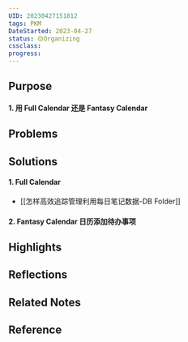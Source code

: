 ```yaml
---
UID: 20230427151812
tags: PKM
DateStarted: 2023-04-27
status: 🟡Organizing
cssclass:
progress:
---
```


## Purpose

#### 1. 用 Full Calendar 还是 Fantasy Calendar

## Problems

## Solutions

#### 1. Full Calendar

- [[怎样高效追踪管理利用每日笔记数据-DB Folder]]

#### 2. Fantasy Calendar 日历添加待办事项

## Highlights

## Reflections

## Related Notes

## Reference
